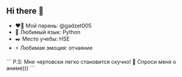 ## Hi there 👋

- ❤️‍🔥 Мой парень: @gadzet005
- 🌱 Любимый язык: Python
- ✒️ Место учебы: HSE
- ⚡ Любимая эмоция: отчаяние<br />
<summary></summary>
```
P.S: Мне чертовски легко становится скучно! 💬 Спроси меня о аниме)))
```
</details>

<!--
**2dChan/2dChan** is a ✨ _special_ ✨ repository because its `README.md` (this file) appears on your GitHub profile.

Here are some ideas to get you started:

- 🔭 I’m currently working on ...
- 🌱 I’m currently learning ...
- 👯 I’m looking to collaborate on ...
- 🤔 I’m looking for help with ...
- 💬 Ask me about ...
- 📫 How to reach me: ...
- 😄 Pronouns: ...
- ⚡ Fun fact: ...
-->
